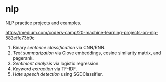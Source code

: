 # nlp
NLP practice projects and examples.

https://medium.com/coders-camp/20-machine-learning-projects-on-nlp-582effe73b9c

1. Binary *sentence classification* via CNN/RNN.
2. *Text summarization* via Glove embeddings, cosine similarity matrix, and pagerank.
3. *Sentiment analysis* via logistic regression.
4. *Keyword extraction* via TF-IDF.
5. *Hate speech detection* using SGDClassifier.